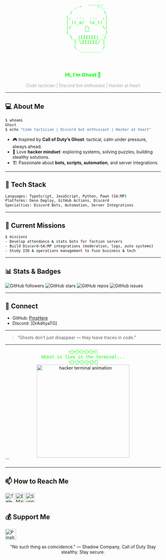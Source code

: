 <!-- ====================== -->
<!-- Ghost & Hacker Terminal Themed GitHub README -->
<!-- ====================== -->

<div align="center">
  <pre style="color:#00FF00; font-family:monospace;">
          ______
     .-"      "-.
    /            \
   |,  .-.  .-.  ,|
   | )(_o/  \o_)( |
   |/     /\     \|
   (_     ^^     _)
    \__|IIIIII|__/
     | \IIIIII/ |
     \          /
      `--------`

  </pre>
  <h3 style="color:#00FF00">Hi, I’m Ghost 👻</h3>
  <p style="color:#AAAAAA;">Code tactician | Discord bot enthusiast | Hacker at heart</p>
</div>

---

## 💻 About Me
```bash
$ whoami
Ghost
$ echo "Code tactician | Discord bot enthusiast | Hacker at heart"
````

* 🎮 Inspired by **Call of Duty’s Ghost**: tactical, calm under pressure, always ahead.
* 🔐 Love **hacker mindset**: exploring systems, solving puzzles, building stealthy solutions.
* 🏗️ Passionate about **bots, scripts, automation**, and server integrations.

---

## 🚀 Tech Stack

```bash
Languages: TypeScript, JavaScript, Python, Pawn (SA:MP)
Platforms: Deno Deploy, GitHub Actions, Discord
Specialties: Discord Bots, Automation, Server Integrations
```

---

## 🎯 Current Missions

```bash
$ missions
- Develop attendance & stats bots for faction servers
- Build Discord–SA:MP integrations (moderation, logs, auto systems)
- Study ISO & operations management to fuse business & tech
```

---

## 📊 Stats & Badges

![GitHub followers](https://img.shields.io/github/followers/yourusername?style=social\&color=00ff00)
![GitHub stars](https://img.shields.io/github/stars/yourusername?style=social\&color=00ff00)
![GitHub repos](https://img.shields.io/github/repos/yourusername?style=social\&color=00ff00)
![GitHub issues](https://img.shields.io/github/issues/yourusername?style=social\&color=00ff00)

---

## 📡 Connect

* GitHub: [PmsHere](https://github.com/PmsHere)
* Discord: \[DrAdityaTG]

---

> “Ghosts don’t just disappear — they leave traces in code.”

---

<div align="center">

<span style="color:#00FF00; font-family:monospace;">
💀👻💀👻💀👻💀👻💀👻💀👻<br>
Ghost is live in the terminal...<br>
💀👻💀👻💀👻💀👻💀👻💀👻
</span>

</div>

<div align="center">
  <img src="https://media.giphy.com/media/3o7TKtnuHOHHUjR38Y/giphy.gif" width="300" alt="hacker terminal animation">
</div>
```

---

## 📫 How to Reach Me

[<img align="left" alt="Telegram" width="30px" src="https://img.icons8.com/dusk/64/000000/telegram-app.png" />][telegram]

[<img align="left" alt="E Mail" width="30px" src="https://img.icons8.com/dusk/64/000000/email.png" />][email]

[<img align="left" alt="Support" width="30px" src="https://img.icons8.com/cotton/64/000000/laptop-coding.png" />][support]

<br />

<br />

[telegram]: https://telegram.dog/MT_Officials

[email]: r0459122@gmail.com

[support]: https://telegram.dog/MT_Officials

[PmsHere]: https://t.me/PmsHere

## 💰 Support Me
<a href="https://www.digitalocean.com/?refcode=7b7d6a915392&utm_campaign=Referral_Invite&utm_medium=Referral_Program&utm_source=badge"><img height="35" style="border:0px;height:35px;" alt="Pmshere" src="https://web-platforms.sfo2.digitaloceanspaces.com/WWW/Badge%202.svg" alt="DigitalOcean Referral Badge" /></a>

<div align="center">
"No such thing as coincidence." — Shadow Company, Call of Duty
Stay stealthy. Stay secure.

</div>
